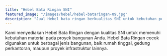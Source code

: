 ```yaml
---
title: "Hebel Bata Ringan SNI"
featured_image: "/images/hebel/hebel-bataringan-09.jpg"
description: "Jual Hebel bata ringan berkualitas SNI untuk kebutuhan pembangunan Anda. Cocok untuk berbagai jenis bangunan dengan harga terjangkau."
---
```


Kami menyediakan Hebel Bata Ringan dengan kualitas SNI untuk memenuhi kebutuhan material pada proyek bangunan Anda. Hebel Bata Ringan cocok digunakan untuk berbagai jenis bangunan, baik rumah tinggal, gedung perkantoran, maupun proyek infrastruktur lainnya.